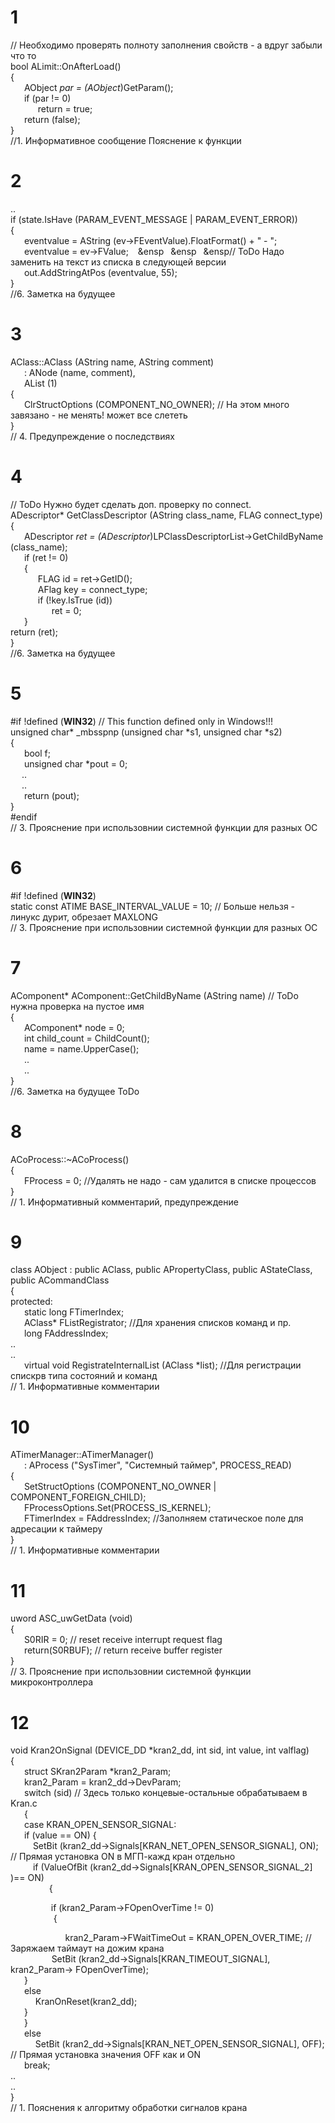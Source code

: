 # 1
// Необходимо проверять полноту заполнения свойств - а вдруг забыли что то   
bool    ALimit::OnAfterLoad()      
{  
   &ensp; &ensp;  AObject  *par = (AObject*)GetParam();  
    &ensp; &ensp; if (par != 0)  
     &ensp; &ensp; &ensp; &ensp;    return = true;  
    &ensp; &ensp; return (false);  
}   
//1. Информативное сообщение Пояснение к функции  

# 2
..   
    if (state.IsHave (PARAM_EVENT_MESSAGE | PARAM_EVENT_ERROR))  
    {  
      &ensp; &ensp; eventvalue = AString (ev->FEventValue).FloatFormat() +  " - ";  
      &ensp; &ensp;   eventvalue = ev->FValue;	&ensp; &ensp&ensp; &ensp&ensp; &ensp// ToDo Надо заменить на текст из списка в следующей версии  
       &ensp; &ensp;  out.AddStringAtPos (eventvalue, 55);   
    }   
//6. Заметка на будущее  

# 3
AClass::AClass (AString name, AString comment)  
     &ensp; &ensp;  : ANode (name, comment),  
     &ensp; &ensp;    AList (1)  
{  
    &ensp; &ensp; ClrStructOptions (COMPONENT_NO_OWNER);    // На этом много завязано - не менять! может все слететь   
}   
// 4. Предупреждение о последствиях  

# 4
// ToDo   Нужно будет сделать доп. проверку по connect.  
ADescriptor*    GetClassDescriptor (AString class_name, FLAG connect_type)  
{  
    &ensp; &ensp; ADescriptor *ret = (ADescriptor*)LPClassDescriptorList->GetChildByName (class_name);  
    &ensp; &ensp; if (ret != 0)  
    &ensp; &ensp; {  
     &ensp; &ensp; &ensp; &ensp;    FLAG    id = ret->GetID();  
     &ensp; &ensp; &ensp; &ensp;    AFlag   key = connect_type;  
      &ensp; &ensp; &ensp; &ensp;   if (!key.IsTrue (id))  
      &ensp; &ensp; &ensp; &ensp; &ensp; &ensp;       ret = 0;  
    &ensp; &ensp; }  
    return (ret);  
}    
//6. Заметка на будущее

# 5
#if !defined (__WIN32__) // This function defined only in Windows!!!    
unsigned char* _mbsspnp (unsigned char *s1, unsigned char *s2)   
{   
 &ensp; &ensp;	bool	f;   
 &ensp; &ensp;	unsigned char *pout = 0;   
 &ensp; &ensp;..   
 &ensp; &ensp;..   
 &ensp; &ensp; return (pout);   
}   
#endif     
// 3. Прояснение при использовнии системной функции для разных ОС  

# 6  
#if !defined (__WIN32__)  
static const ATIME   BASE_INTERVAL_VALUE = 10;  // Больше нельзя - линукс дурит, обрезает MAXLONG   
// 3. Прояснение при использовнии системной функции для разных ОС  

# 7
AComponent*	AComponent::GetChildByName (AString name)   // ToDo нужна проверка на пустое имя   
{   
  &ensp; &ensp;   AComponent* node = 0;  
  &ensp; &ensp;   int         child_count = ChildCount();   
  &ensp; &ensp;   name = name.UpperCase();   
  &ensp; &ensp;   ..   
  &ensp; &ensp;   ..   
}   
//6. Заметка на будущее ToDo

# 8
ACoProcess::~ACoProcess()  
{  
  &ensp; &ensp;   FProcess = 0;    //Удалять не надо - сам удалится в списке процессов  
}  
// 1. Информативный комментарий, предупреждение

# 9
class   AObject : public AClass, public APropertyClass, public AStateClass, public ACommandClass  
{  
protected:  
  &ensp; &ensp;   static  long    FTimerIndex;  
  &ensp; &ensp;   AClass*     FListRegistrator;   //Для хранения списков команд и пр.  
  &ensp; &ensp;   long        FAddressIndex;  
..  
..  
  &ensp; &ensp;   virtual void        RegistrateInternalList (AClass *list);   //Для регистрации спискрв типа состояний и команд  
// 1. Информативные комментарии

# 10
ATimerManager::ATimerManager()  
       &ensp; &ensp;       : AProcess ("SysTimer", "Системный таймер", PROCESS_READ)  
{  
  &ensp; &ensp;   SetStructOptions (COMPONENT_NO_OWNER | COMPONENT_FOREIGN_CHILD);  
  &ensp; &ensp;   FProcessOptions.Set(PROCESS_IS_KERNEL);  
  &ensp; &ensp;   FTimerIndex = FAddressIndex;      //Заполняем статическое поле для адресации к таймеру  
}  
// 1. Информативные комментарии


# 11
uword ASC_uwGetData (void)  
{  
  &ensp; &ensp;   S0RIR = 0;             // reset receive interrupt request flag  
  &ensp; &ensp;   return(S0RBUF);        // return receive buffer register  
}   
// 3. Прояснение при использовнии системной функции микроконтроллера

# 12
void Kran2OnSignal (DEVICE_DD *kran2_dd, int sid, int value, int valflag)   
{   
 &ensp; &ensp;   struct SKran2Param  *kran2_Param;    
 &ensp; &ensp;   kran2_Param = kran2_dd->DevParam;     
 &ensp; &ensp;   switch (sid)		//  Здесь только концевые-остальные обрабатываем в Kran.c   
 &ensp; &ensp;   {   
 &ensp; &ensp;    case KRAN_OPEN_SENSOR_SIGNAL:   
 &ensp; &ensp;    if (value == ON) 
 {     
 &ensp; &ensp;&ensp;&ensp; SetBit (kran2_dd->Signals[KRAN_NET_OPEN_SENSOR_SIGNAL], ON);  // Прямая установка ON в МГП-кажд кран отдельно      
 &ensp; &ensp;&ensp;&ensp; if (ValueOfBit (kran2_dd->Signals[KRAN_OPEN_SENSOR_SIGNAL_2] )== ON)  
 &ensp; &ensp; &ensp; &ensp;&ensp; &ensp; {  
 
&ensp; &ensp; &ensp; &ensp;&ensp; &ensp;&ensp;if (kran2_Param->FOpenOverTime != 0)   
&ensp; &ensp; &ensp; &ensp;&ensp; &ensp;&ensp; {   

&ensp; &ensp; &ensp; &ensp; &ensp; &ensp; &ensp; &ensp;  kran2_Param->FWaitTimeOut = KRAN_OPEN_OVER_TIME; // Заряжаем таймаут на дожим крана       
 &ensp; &ensp; &ensp; &ensp; &ensp; &ensp;  SetBit (kran2_dd->Signals[KRAN_TIMEOUT_SIGNAL], kran2_Param-> FOpenOverTime);     
       &ensp; &ensp;      }   
       &ensp; &ensp;     else  
         &ensp; &ensp;&ensp; &ensp;   KranOnReset(kran2_dd);  	        
 	 &ensp; &ensp;   }   
          &ensp; &ensp; }   
	 &ensp; &ensp;  else  	 	  
	  &ensp; &ensp; &ensp; &ensp;SetBit (kran2_dd->Signals[KRAN_NET_OPEN_SENSOR_SIGNAL],  OFF); // Прямая установка значения OFF как и ON      		
	 &ensp; &ensp; break;   
..  
..  
}  
// 1. Пояснения к алгоритму обработки сигналов крана  





